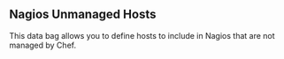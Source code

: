 Nagios Unmanaged Hosts
---------

This data bag allows you to define hosts to include in Nagios that are not managed by
Chef.